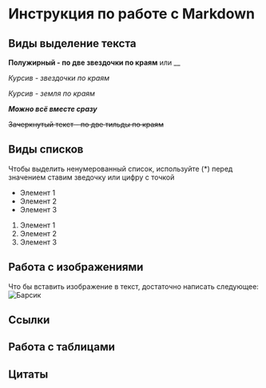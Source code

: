 # Инструкция по работе с Markdown

## Виды выделение текста

**Полужирный - по две звездочки по краям** или __

*Курсив - звездочки по краям*

_Курсив - земля по краям_

**_Можно всё вместе сразу_**

~~Зачеркнутый текст - по две тильды по краям~~

## Виды списков

Чтобы выделить ненумерованный список, используйте (*)
перед значением ставим зведочку или цифру с точкой

* Элемент 1
* Элемент 2
* Элемент 3

1. Элемент 1
2. Элемент 2
3. Элемент 3

## Работа с изображениями

Что бы вставить изображение в текст, достаточно написать следующее: ![Барсик](cat1.jpg)

## Ссылки

## Работа с таблицами

## Цитаты
